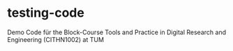 # testing-code
Demo Code für the Block-Course Tools and Practice in Digital Research and Engineering (CITHN1002) at TUM

